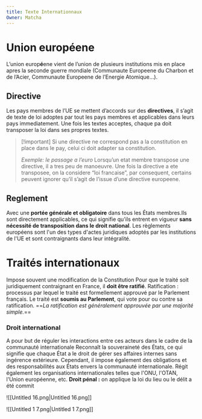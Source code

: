 ```yaml
---
title: Texte Internationnaux
Owner: Matcha
---
```

# Union europ**é**ene
L’union europ**é**ene vient de l’union de plusieurs institutions mis en place apres la seconde guerre mondiale (Communaute Europeene du Charbon et de l’Acier, Communaute Europeene de l’Energie Atomique…).
## Directive
Les pays membres de l’UE se mettent d’accords sur des **directives**, il s’agit de texte de loi adoptes par tout les pays membres et applicables dans leurs pays immediatement. Une fois les textes acceptes, chaque pa doit transposer la loi dans ses propres textes.

> [!important] Si une directive ne correspond pas a la constitution en place dans le pay, celui ci doit adapter sa constitution.
> 
> _Exemple: le passage a l’euro_
Lorsqu’un etat membre transpose une directive, il a tres peu de manoeuvre. Une fois la directive a ete transposee, on la considere “loi francaise”, par consequent, certains peuvent ignorer qu’il s’agit de l’issue d’une directive europeene.
## Reglement
Avec une **portée générale et obligatoire** dans tous les États membres.Ils sont directement applicables, ce qui signifie qu'ils entrent en vigueur **sans nécessité de transposition dans le droit national**. Les règlements européens sont l'un des types d'actes juridiques adoptés par les institutions de l'UE et sont contraignants dans leur intégralité.
  
# Traités internationaux
  
Impose souvent une modification de la Constitution
Pour que le traité soit juridiquement contraignant en France, il **doit être ratifié**.
Ratification : processus par lequel le traité est formellement approuvé par le Parlement français. Le traité est **soumis au Parlement**, qui vote pour ou contre sa ratification. ==_La ratification est généralement approuvée par une majorité simple._==
  
### Droit international
A pour but de réguler les interactions entre ces acteurs dans le cadre de la communauté internationale
Reconnaît la souveraineté des États, ce qui signifie que chaque État a le droit de gérer ses affaires internes sans ingérence extérieure. Cependant, il impose également des obligations et des responsabilités aux États envers la communauté internationale.
Régit également les organisations internationales telles que l'ONU, l'OTAN, l'Union européenne, etc.
**Droit pénal :** on applique la loi du lieu ou le délit a été commit
  
  
![[Untitled 16.png|Untitled 16.png]]

![[Untitled 1 7.png|Untitled 1 7.png]]

